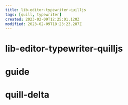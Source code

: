 ```yaml
---
title: lib-editor-typewriter-quilljs
tags: [quill, typewriter]
created: 2023-02-09T12:25:01.120Z
modified: 2023-02-09T18:23:23.287Z
---
```


# lib-editor-typewriter-quilljs

# guide

# quill-delta
